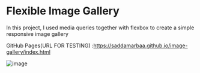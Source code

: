 # Flexible Image Gallery
In this project, I used media queries together with flexbox to create a simple responsive image gallery


GitHub Pages(URL FOR TESTING) :https://saddamarbaa.github.io/image-gallery/index.html



![image](https://user-images.githubusercontent.com/51326421/102352936-01789700-3fdb-11eb-934e-1323097c6a13.png)
